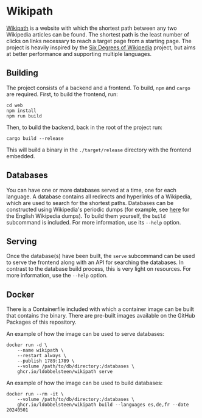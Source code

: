 # Wikipath

[Wikipath](https://wikipath.dobbel.dev) is a website with which the shortest path between any two Wikipedia articles can be found. The shortest path is the least number of clicks on links necessary to reach a target page from a starting page. The project is heavily inspired by the [Six Degrees of Wikipedia](https://www.sixdegreesofwikipedia.com) project, but aims at better performance and supporting multiple languages.

## Building

The project consists of a backend and a frontend. To build, `npm` and `cargo` are required. First, to build the frontend, run:

```
cd web
npm install
npm run build
```

Then, to build the backend, back in the root of the project run:

```
cargo build --release
```

This will build a binary in the `./target/release` directory with the frontend embedded.

## Databases

You can have one or more databases served at a time, one for each language. A database contains all redirects and hyperlinks of a Wikipedia, which are used to search for the shortest paths. Databases can be constructed using Wikipedia's periodic dumps (for example, see [here](https://dumps.wikimedia.org/) for the English Wikipedia dumps). To build them yourself, the `build` subcommand is included. For more information, use its `--help` option.

## Serving

Once the database(s) have been built, the `serve` subcommand can be used to serve the frontend along with an API for searching the databases. In contrast to the database build process, this is very light on resources. For more information, use the `--help` option.

## Docker

There is a Containerfile included with which a container image can be built that contains the binary. There are pre-built images available on the GitHub Packages of this repository.

An example of how the image can be used to serve databases:

```
docker run -d \
    --name wikipath \
    --restart always \
    --publish 1789:1789 \
    --volume /path/to/db/directory:/databases \
    ghcr.io/ldobbelsteen/wikipath serve
```

An example of how the image can be used to build databases:

```
docker run --rm -it \
    --volume /path/to/db/directory:/databases \
    ghcr.io/ldobbelsteen/wikipath build --languages es,de,fr --date 20240501
```
